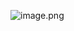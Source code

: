 ![image.png](https://prod-files-secure.s3.us-west-2.amazonaws.com/09480621-2d3f-4722-b733-837f3579ffe6/9db42ce7-d028-4d49-8baf-3fcfcf4cdc29/image.png)
